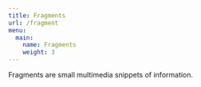 ```yaml
---
title: Fragments
url: /fragment
menu:
  main:
    name: Fragments
    weight: 3
---
```


Fragments are small multimedia snippets of information. 
